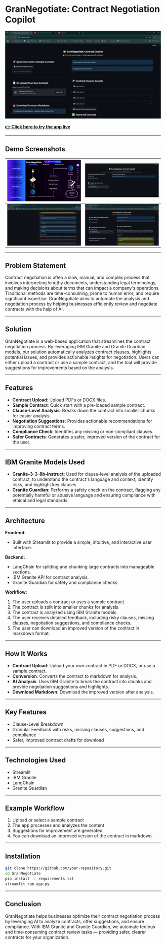 
# GranNegotiate: Contract Negotiation Copilot

<a href="https://grannegotiate-contract-copilot-xxdyfyxpb6r3p7rjj5dctk.streamlit.app/">
  <img src="images/g1.gif" alt="Demo" width="600"/>
</a>  
 
**[👉 Click here to try the app live](https://grannegotiate-contract-copilot-xxdyfyxpb6r3p7rjj5dctk.streamlit.app/)**

---

## Demo Screenshots

| ![s1](images/s1.png) | ![s2](images/s2.png) |
| -------------------- | -------------------- |
| ![s3](images/s3.png) | ![s4](images/s4.png) |


---

## Problem Statement

Contract negotiation is often a slow, manual, and complex process that involves interpreting lengthy documents, understanding legal terminology, and making decisions about terms that can impact a company's operations. Traditional methods are time-consuming, prone to human error, and require significant expertise. GranNegotiate aims to automate the analysis and negotiation process by helping businesses efficiently review and negotiate contracts with the help of AI.

---

## Solution

GranNegotiate is a web-based application that streamlines the contract negotiation process. By leveraging IBM Granite and Granite Guardian models, our solution automatically analyzes contract clauses, highlights potential issues, and provides actionable insights for negotiation. Users can either upload a contract or use a sample contract, and the tool will provide suggestions for improvements based on the analysis.

---

## Features

- **Contract Upload**: Upload PDFs or DOCX files.  
- **Sample Contract**: Quick start with a pre-loaded sample contract.  
- **Clause-Level Analysis**: Breaks down the contract into smaller chunks for easier analysis.  
- **Negotiation Suggestions**: Provides actionable recommendations for improving contract terms.  
- **Compliance Check**: Identifies any missing or non-compliant clauses.  
- **Safer Contracts**: Generates a safer, improved version of the contract for the user.

---

## IBM Granite Models Used

- **Granite-3-3-8b-Instruct**: Used for clause-level analysis of the uploaded contract, to understand the contract's language and context, identify risks, and highlight key clauses.  
- **Granite Guardian**: Performs a safety check on the contract, flagging any potentially harmful or abusive language and ensuring compliance with ethical and legal standards.

---

## Architecture

**Frontend:**
- Built with Streamlit to provide a simple, intuitive, and interactive user interface.

**Backend:**
- LangChain for splitting and chunking large contracts into manageable sections.
- IBM Granite API for contract analysis.
- Granite Guardian for safety and compliance checks.

**Workflow:**
1. The user uploads a contract or uses a sample contract.
2. The contract is split into smaller chunks for analysis.
3. The contract is analyzed using IBM Granite models.
4. The user receives detailed feedback, including risky clauses, missing clauses, negotiation suggestions, and compliance checks.
5. The user can download an improved version of the contract in markdown format.

---

## How It Works

- **Contract Upload**: Upload your own contract in PDF or DOCX, or use a sample contract.  
- **Conversion**: Converts the contract to markdown for analysis.  
- **AI Analysis**: Uses IBM Granite to break the contract into chunks and provide negotiation suggestions and highlights.  
- **Download Markdown**: Download the improved version after analysis.

---

## Key Features

- Clause-Level Breakdown
- Granular Feedback with risks, missing clauses, suggestions, and compliance
- Safer, improved contract drafts for download

---

## Technologies Used

- Streamlit
- IBM Granite
- LangChain
- Granite Guardian

---

## Example Workflow

1. Upload or select a sample contract  
2. The app processes and analyzes the content  
3. Suggestions for improvement are generated  
4. You can download an improved version of the contract in markdown

---

## Installation

```bash
git clone https://github.com/your-repository.git
cd GranNegotiate
pip install -r requirements.txt
streamlit run app.py
```

---

## Conclusion

GranNegotiate helps businesses optimize their contract negotiation process by leveraging AI to analyze contracts, offer suggestions, and ensure compliance. With IBM Granite and Granite Guardian, we automate tedious and time-consuming contract review tasks — providing safer, clearer contracts for your organization.

